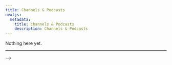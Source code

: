 ```yaml
---
title: Channels & Podcasts
nextjs:
  metadata:
    title: Channels & Podcasts
    description: Channels & Podcasts
---
```


<!-- There's some great video and podcast content available today. The content below is excellent. -->

Nothing here yet.

---

<!--
## Youtube Channels

#### [Machine Learning Streen Talk](https://www.youtube.com/channel/UCMLtBahI5DMrt0NPvDSoIRQ)

Tim Scarfe is consistently great. I'm a big fan of his work.

#### Yannic Kilcher

Yannic Kilcher is consistently great. I'm a big fan of his work.

#### The Inside View

Michaël Trazzi is consistently great. I'm a big fan of his work.

<!-- https://www.youtube.com/watch?v=WIAatc0TVa8 -->

<!-- ## Podcasts

#### LatentSpace

swyx is a very talented and lovely guy. --> -->
